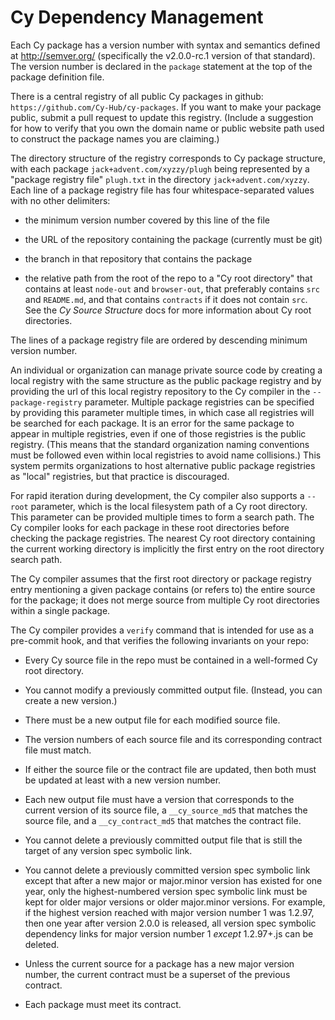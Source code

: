 Cy Dependency Management
========================

Each Cy package has a version number with syntax and semantics defined at http://semver.org/
(specifically the v2.0.0-rc.1 version of that standard).  The version number is declared in the
`package` statement at the top of the package definition file.

There is a central registry of all public Cy packages in github:
`https://github.com/Cy-Hub/cy-packages`.  If you want to make your package public, submit a pull
request to update this registry.  (Include a suggestion for how to verify that you own the domain
name or public website path used to construct the package names you are claiming.)

The directory structure of the registry corresponds to Cy package structure, with each package
`jack+advent.com/xyzzy/plugh` being represented by a "package registry file" `plugh.txt` in the
directory `jack+advent.com/xyzzy`. Each line of a package registry file has four
whitespace-separated values with no other delimiters:

* the minimum version number covered by this line of the file

* the URL of the repository containing the package (currently must be git)

* the branch in that repository that contains the package

* the relative path from the root of the repo to a "Cy root directory" that contains at least
  `node-out` and `browser-out`, that preferably contains `src` and `README.md`, and that contains
  `contracts` if it does not contain `src`.  See the *Cy Source Structure* docs for more 
  information about Cy root directories.

The lines of a package registry file are ordered by descending minimum version number.

An individual or organization can manage private source code by creating a local registry with the
same structure as the public package registry and by providing the url of this local registry
repository to the Cy compiler in the `--package-registry` parameter.  Multiple package registries
can be specified by providing this parameter multiple times, in which case all registries will be
searched for each package.  It is an error for the same package to appear in multiple registries,
even if one of those registries is the public registry.  (This means that the standard organization
naming conventions must be followed even within local registries to avoid name collisions.)  This
system permits organizations to host alternative public package registries as "local" registries,
but that practice is discouraged.

For rapid iteration during development, the Cy compiler also supports a `--root` parameter, which is
the local filesystem path of a Cy root directory.  This parameter can be provided multiple times to
form a search path.  The Cy compiler looks for each package in these root directories before
checking the package registries.  The nearest Cy root directory containing the current working
directory is implicitly the first entry on the root directory search path.

The Cy compiler assumes that the first root directory or package registry entry mentioning a given
package contains (or refers to) the entire source for the package; it does not merge source from
multiple Cy root directories within a single package.

The Cy compiler provides a `verify` command that is intended for use as a pre-commit hook,
and that verifies the following invariants on your repo:

* Every Cy source file in the repo must be contained in a well-formed Cy root directory.

* You cannot modify a previously committed output file.  (Instead, you can create a new version.)

* There must be a new output file for each modified source file.

* The version numbers of each source file and its corresponding contract file must match.

* If either the source file or the contract file are updated, then both must be updated
  at least with a new version number.

* Each new output file must have a version that corresponds to the current version of its source
  file, a `__cy_source_md5` that matches the source file, and a `__cy_contract_md5` that matches
  the contract file.

* You cannot delete a previously committed output file that is still the target of any
  version spec symbolic link.

* You cannot delete a previously committed version spec symbolic link except that after a new
  major or major.minor version has existed for one year, only the highest-numbered version
  spec symbolic link must be kept for older major versions or older major.minor versions.
  For example, if the highest version reached with major version number 1 was 1.2.97, then
  one year after version 2.0.0 is released, all version spec symbolic dependency links for
  major version number 1 *except* 1.2.97+.js can be deleted.

* Unless the current source for a package has a new major version number, the current contract must
  be a superset of the previous contract.

* Each package must meet its contract.
